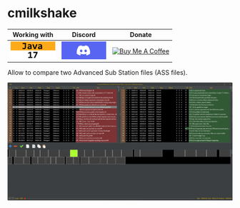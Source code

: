 # cmilkshake

| Working with | Discord | Donate |
| ------------ | ------- | --------------- |
| ![Java 17](https://github.com/TW2/logonator/blob/main/status/github-status-17LTS.png) | <a href="https://discord.gg/ssU9SKg">![Discord](https://github.com/TW2/logonator/blob/main/logos/discord-100x40.png)</a> | <a href="https://www.buymeacoffee.com/yves.ludosky" target="_blank"><img src="https://cdn.buymeacoffee.com/buttons/v2/default-yellow.png" alt="Buy Me A Coffee" style="height: 60px !important;width: 217px !important;" ></a> |

Allow to compare two Advanced Sub Station files (ASS files).

![Caramel Milkshake 2.6](https://github.com/TW2/cmilkshake/blob/master/screenshots/Capture%20d%E2%80%99%C3%A9cran%202023-03-04%20172320.png)
